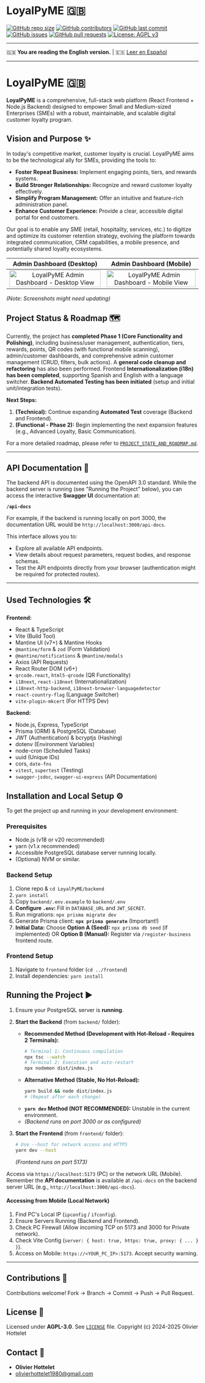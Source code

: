 # LoyalPyME 🇬🇧

[![GitHub repo size](https://img.shields.io/github/repo-size/R3v180/LoyalPyME?style=flat-square)](https://github.com/R3v180/LoyalPyME)
[![GitHub contributors](https://img.shields.io/github/contributors/R3v180/LoyalPyME?style=flat-square)](https://github.com/R3v180/LoyalPyME/graphs/contributors)
[![GitHub last commit](https://img.shields.io/github/last-commit/R3v180/LoyalPyME?style=flat-square)](https://github.com/R3v180/LoyalPyME/commits/main)
[![GitHub issues](https://img.shields.io/github/issues/R3v180/LoyalPyME?style=flat-square)](https://github.com/R3v180/LoyalPyME/issues)
[![GitHub pull requests](https://img.shields.io/github/issues-pr/R3v180/LoyalPyME?style=flat-square)](https://github.com/R3v180/LoyalPyME/pulls)
[![License: AGPL v3](https://img.shields.io/badge/License-AGPL%20v3-blue.svg?style=flat-square)](https://www.gnu.org/licenses/agpl-3.0)

---

🇬🇧 **You are reading the English version.** | 🇪🇸 [Leer en Español](README.es.md)

---

# LoyalPyME 🇬🇧

**LoyalPyME** is a comprehensive, full-stack web platform (React Frontend + Node.js Backend) designed to empower Small and Medium-sized Enterprises (SMEs) with a robust, maintainable, and scalable digital customer loyalty program.

## Vision and Purpose ✨

In today's competitive market, customer loyalty is crucial. LoyalPyME aims to be the technological ally for SMEs, providing the tools to:

- **Foster Repeat Business:** Implement engaging points, tiers, and rewards systems.
- **Build Stronger Relationships:** Recognize and reward customer loyalty effectively.
- **Simplify Program Management:** Offer an intuitive and feature-rich administration panel.
- **Enhance Customer Experience:** Provide a clear, accessible digital portal for end customers.

Our goal is to enable any SME (retail, hospitality, services, etc.) to digitize and optimize its customer retention strategy, evolving the platform towards integrated communication, CRM capabilities, a mobile presence, and potentially shared loyalty ecosystems.

|                                    Admin Dashboard (Desktop)                                    |                                       Admin Dashboard (Mobile)                                       |
| :---------------------------------------------------------------------------------------------: | :--------------------------------------------------------------------------------------------------: |
| <img src="images/SC_LoyalPyME.png" alt="LoyalPyME Admin Dashboard - Desktop View" width="100%"> | <img src="images/SC_LoyalPyME_PHONE.png" alt="LoyalPyME Admin Dashboard - Mobile View" width="100%"> |

_(Note: Screenshots might need updating)_

## Project Status & Roadmap 🗺️

Currently, the project has **completed Phase 1 (Core Functionality and Polishing)**, including business/user management, authentication, tiers, rewards, points, QR codes (with functional mobile scanning), admin/customer dashboards, and comprehensive admin customer management (CRUD, filters, bulk actions).
A **general code cleanup and refactoring** has also been performed.
Frontend **Internationalization (i18n) has been completed**, supporting Spanish and English with a language switcher.
**Backend Automated Testing has been initiated** (setup and initial unit/integration tests).

**Next Steps:**

1.  **(Technical):** Continue expanding **Automated Test** coverage (Backend and Frontend).
2.  **(Functional - Phase 2):** Begin implementing the next expansion features (e.g., Advanced Loyalty, Basic Communication).

For a more detailed roadmap, please refer to [`PROJECT_STATE_AND_ROADMAP.md`](PROJECT_STATE_AND_ROADMAP.md).

---

## API Documentation 📖

The backend API is documented using the OpenAPI 3.0 standard. While the backend server is running (see "Running the Project" below), you can access the interactive **Swagger UI** documentation at:

**`/api-docs`**

For example, if the backend is running locally on port 3000, the documentation URL would be `http://localhost:3000/api-docs`.

This interface allows you to:

- Explore all available API endpoints.
- View details about request parameters, request bodies, and response schemas.
- Test the API endpoints directly from your browser (authentication might be required for protected routes).

---

## Used Technologies 🛠️

**Frontend:**

- React & TypeScript
- Vite (Build Tool)
- Mantine UI (v7+) & Mantine Hooks
- `@mantine/form` & `zod` (Form Validation)
- `@mantine/notifications` & `@mantine/modals`
- Axios (API Requests)
- React Router DOM (v6+)
- `qrcode.react`, `html5-qrcode` (QR Functionality)
- `i18next`, `react-i18next` (Internationalization)
- `i18next-http-backend`, `i18next-browser-languagedetector`
- `react-country-flag` (Language Switcher)
- `vite-plugin-mkcert` (For HTTPS Dev)

**Backend:**

- Node.js, Express, TypeScript
- Prisma (ORM) & PostgreSQL (Database)
- JWT (Authentication) & bcryptjs (Hashing)
- dotenv (Environment Variables)
- node-cron (Scheduled Tasks)
- uuid (Unique IDs)
- cors, `date-fns`
- `vitest`, `supertest` (Testing)
- `swagger-jsdoc`, `swagger-ui-express` (API Documentation)

## Installation and Local Setup ⚙️

To get the project up and running in your development environment:

### Prerequisites

- Node.js (v18 or v20 recommended)
- yarn (v1.x recommended)
- Accessible PostgreSQL database server running locally.
- (Optional) NVM or similar.

### Backend Setup

1.  Clone repo & `cd LoyalPyME/backend`
2.  `yarn install`
3.  Copy `backend/.env.example` to `backend/.env`
4.  **Configure `.env`:** Fill in `DATABASE_URL` and `JWT_SECRET`.
5.  Run migrations: `npx prisma migrate dev`
6.  Generate Prisma client: **`npx prisma generate`** (Important!)
7.  **Initial Data:** Choose **Option A (Seed):** `npx prisma db seed` (if implemented) OR **Option B (Manual):** Register via `/register-business` frontend route.

### Frontend Setup

1.  Navigate to `frontend` folder (`cd ../frontend`)
2.  Install dependencies: `yarn install`

## Running the Project ▶️

1.  Ensure your PostgreSQL server is **running**.
2.  **Start the Backend** (from `backend/` folder):

    - **Recommended Method (Development with Hot-Reload - Requires 2 Terminals):**
      ```bash
      # Terminal 1: Continuous compilation
      npx tsc --watch
      # Terminal 2: Execution and auto-restart
      npx nodemon dist/index.js
      ```
    - **Alternative Method (Stable, No Hot-Reload):**
      ```bash
      yarn build && node dist/index.js
      # (Repeat after each change)
      ```
    - **`yarn dev` Method (NOT RECOMMENDED):** Unstable in the current environment.
    - _(Backend runs on port 3000 or as configured)_

3.  **Start the Frontend** (from `frontend/` folder):
    ```bash
    # Use --host for network access and HTTPS
    yarn dev --host
    ```
    _(Frontend runs on port 5173)_

Access via `https://localhost:5173` (PC) or the network URL (Mobile). Remember the **API documentation** is available at `/api-docs` on the backend server URL (e.g., `http://localhost:3000/api-docs`).

#### **Accessing from Mobile (Local Network)**

1.  Find PC's Local IP (`ipconfig` / `ifconfig`).
2.  Ensure Servers Running (Backend and Frontend).
3.  Check PC Firewall (Allow incoming TCP on 5173 and 3000 for Private network).
4.  Check Vite Config (`server: { host: true, https: true, proxy: { ... } }`).
5.  Access on Mobile: `https://<YOUR_PC_IP>:5173`. Accept security warning.

---

## Contributions 🤝

Contributions welcome! Fork -> Branch -> Commit -> Push -> Pull Request.

## License 📜

Licensed under **AGPL-3.0**. See [`LICENSE`](LICENSE) file.
Copyright (c) 2024-2025 Olivier Hottelet

## Contact 📧

- **Olivier Hottelet**
- olivierhottelet1980@gmail.com
